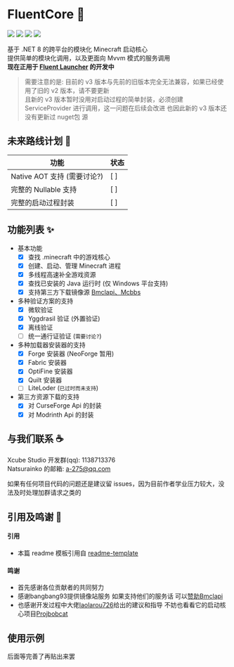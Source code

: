 # FluentCore 📜
![](https://img.shields.io/badge/license-MIT-green)
![](https://img.shields.io/github/repo-size/Xcube-Studio/Natsurainko.FluentCore)
![](https://img.shields.io/github/stars/Xcube-Studio/Natsurainko.FluentCore)
![](https://img.shields.io/github/commit-activity/y/Xcube-Studio/Natsurainko.FluentCore)

基于 .NET 8 的跨平台的模块化 Minecraft 启动核心  
提供简单的模块化调用，以及更面向 Mvvm 模式的服务调用  
**现在正用于 [Fluent Launcher](https://github.com/Xcube-Studio/Natsurainko.FluentLauncher) 的开发中**

>
> 需要注意的是: 目前的 v3 版本与先前的旧版本完全无法兼容，如果已经使用了旧的 v2 版本，请不要更新  
> 且新的 v3 版本暂时没用对启动过程的简单封装，必须创建 ServiceProvider 进行调用，这一问题在后续会改进
> 也因此新的 v3 版本还没有更新过 nuget包 源
>

## 未来路线计划 📝

| 功能                                     | 状态               |
| ---------------------------------------- | ------------------ |
| Native AOT 支持 (需要讨论?)              | [ ]                |
| 完整的 Nullable 支持                     | [ ]                |
| 完整的启动过程封装                       | [ ]                |

## 功能列表 ✨

+ 基本功能
  + [x] 查找 .minecraft 中的游戏核心
  + [x] 创建、启动、管理 Minecraft 进程 
  + [x] 多线程高速补全游戏资源
  + [x] 查找已安装的 Java 运行时 (仅 Windows 平台支持) 
  + [x] 支持第三方下载镜像源 [Bmclapi、Mcbbs](https://bmclapidoc.bangbang93.com/)
+ 多种验证方案的支持
  + [x] 微软验证
  + [x] Yggdrasil 验证 (外置验证)
  + [x] 离线验证
  + [ ] 统一通行证验证 (`需要讨论?`)
+ 多种加载器安装器的支持
  + [x] Forge 安装器 (NeoForge 暂用)
  + [x] Fabric 安装器
  + [x] OptiFine 安装器
  + [x] Quilt 安装器
  + [ ] LiteLoder (`已过时而未支持`)
+ 第三方资源下载的支持
  + [x] 对 CurseForge Api 的封装
  + [x] 对 Modrinth Api 的封装

## 与我们联系 ☕️

Xcube Studio 开发群(qq): 1138713376  
Natsurainko 的邮箱: a-275@qq.com  

如果有任何项目代码的问题还是建议留 issues，因为目前作者学业压力较大，没法及时处理加群请求之类的

## 引用及鸣谢 🎉

#### 引用
+ 本篇 readme 模板引用自 [readme-template](https://github.com/iuricode/readme-template)  

#### 鸣谢
+ 首先感谢各位贡献者的共同努力  
+ 感谢bangbang93提供镜像站服务 如果支持他们的服务话 可以[赞助Bmclapi](https://afdian.net/@bangbang93)  
+ 也感谢开发过程中大佬[laolarou726](https://github.com/laolarou726)给出的建议和指导 不妨也看看它的启动核心项目[Projbobcat](https://github.com/Corona-Studio/ProjBobcat)

## 使用示例 

后面等完善了再贴出来罢
